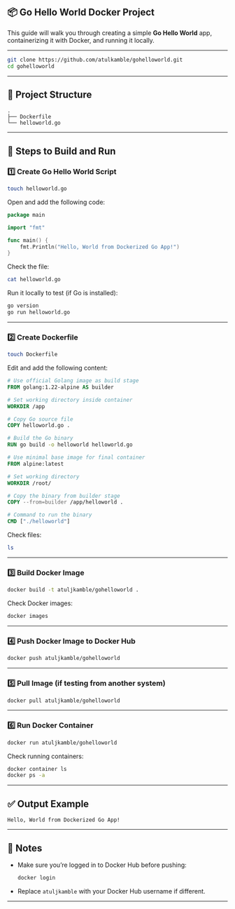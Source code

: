 ## 📦 Go Hello World Docker Project

This guide will walk you through creating a simple **Go Hello World** app, containerizing it with Docker, and running it locally.

---

```bash
git clone https://github.com/atulkamble/gohelloworld.git
cd gohelloworld
```

---

## 📁 Project Structure

```
.
├── Dockerfile
└── helloworld.go
```

---

## 📜 Steps to Build and Run

### 1️⃣ Create Go Hello World Script

```bash
touch helloworld.go
```

Open and add the following code:

```go
package main

import "fmt"

func main() {
    fmt.Println("Hello, World from Dockerized Go App!")
}
```

Check the file:

```bash
cat helloworld.go
```

Run it locally to test (if Go is installed):

```bash
go version
go run helloworld.go
```

---

### 2️⃣ Create Dockerfile

```bash
touch Dockerfile
```

Edit and add the following content:

```Dockerfile
# Use official Golang image as build stage
FROM golang:1.22-alpine AS builder

# Set working directory inside container
WORKDIR /app

# Copy Go source file
COPY helloworld.go .

# Build the Go binary
RUN go build -o helloworld helloworld.go

# Use minimal base image for final container
FROM alpine:latest

# Set working directory
WORKDIR /root/

# Copy the binary from builder stage
COPY --from=builder /app/helloworld .

# Command to run the binary
CMD ["./helloworld"]
```

Check files:

```bash
ls
```

---

### 3️⃣ Build Docker Image

```bash
docker build -t atuljkamble/gohelloworld .
```

Check Docker images:

```bash
docker images
```

---

### 4️⃣ Push Docker Image to Docker Hub

```bash
docker push atuljkamble/gohelloworld
```

---

### 5️⃣ Pull Image (if testing from another system)

```bash
docker pull atuljkamble/gohelloworld
```

---

### 6️⃣ Run Docker Container

```bash
docker run atuljkamble/gohelloworld
```

Check running containers:

```bash
docker container ls
docker ps -a
```

---

## ✅ Output Example

```
Hello, World from Dockerized Go App!
```

---

## 📌 Notes

* Make sure you’re logged in to Docker Hub before pushing:

  ```bash
  docker login
  ```
* Replace `atuljkamble` with your Docker Hub username if different.

---
